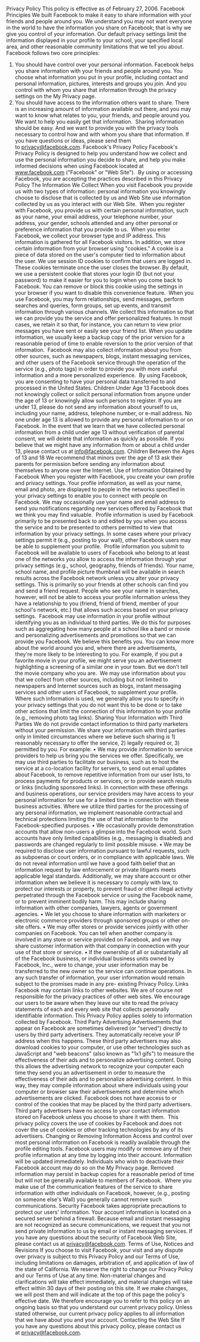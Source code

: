 Privacy Policy
This policy is effective as of February 27, 2006.
Facebook Principles
We built Facebook to make it easy to share information with your friends and
people around you. We understand you may not want everyone in the world
to have the information you share on Facebook; that is why we give you
control of your information. Our default privacy settings limit the information
displayed in your profile to your school, your specified local area, and other
reasonable community limitations that we tell you about. 
Facebook follows two core principles: 
1. You should have control over your personal information.
Facebook helps you share information with your friends and people around
you. You choose what information you put in your profile, including contact
and personal information, pictures, interests and groups you join. And you
control with whom you share that information through the privacy settings on
the My Privacy page. 
2. You should have access to the information others want to share.
There is an increasing amount of information available out there, and you
may want to know what relates to you, your friends, and people around you.
We want to help you easily get that information. 
Sharing information should be easy. And we want to provide you with the
privacy tools necessary to control how and with whom you share that
information. If you have questions or ideas, please send them
to privacy@facebook.com.
Facebook's Privacy Policy
Facebook's Privacy Policy is designed to help you understand how we collect
and use the personal information you decide to share, and help you make
informed decisions when using Facebook located at www.facebook.com
("Facebook" or "Web Site"). 
By using or accessing Facebook, you are accepting the practices described in
this Privacy Policy
The Information We Collect
When you visit Facebook you provide us with two types of information:
personal information you knowingly choose to disclose that is collected by us
and Web Site use information collected by us as you interact with our Web
Site. 
When you register with Facebook, you provide us with certain personal
information, such as your name, your email address, your telephone number,
your address, your gender, schools attended and any other personal or
preference information that you provide to us. 
When you enter Facebook, we collect your browser type and IP address. This
information is gathered for all Facebook visitors. In addition, we store certain
information from your browser using "cookies." A cookie is a piece of data
stored on the user's computer tied to information about the user. We use
session ID cookies to confirm that users are logged in. These cookies
terminate once the user closes the browser. By default, we use a persistent
cookie that stores your login ID (but not your password) to make it easier for
you to login when you come back to Facebook. You can remove or block this
cookie using the settings in your browser if you want to disable this
convenience feature. 
When you use Facebook, you may form relationships, send messages,
perform searches and queries, form groups, set up events, and transmit
information through various channels. We collect this information so that we
can provide you the service and offer personalized features. In most cases,
we retain it so that, for instance, you can return to view prior messages you
have sent or easily see your friend list. When you update information, we
usually keep a backup copy of the prior version for a reasonable period of
time to enable reversion to the prior version of that information. 
Facebook may also collect information about you from other sources, such as
newspapers, blogs, instant messaging services, and other users of the
Facebook service through the operation of the service (e.g., photo tags) in
order to provide you with more useful information and a more personalized
experience. 
By using Facebook, you are consenting to have your personal data transferred
to and processed in the United States.
Children Under Age 13
Facebook does not knowingly collect or solicit personal information from
anyone under the age of 13 or knowingly allow such persons to register. If
you are under 13, please do not send any information about yourself to us,
including your name, address, telephone number, or e-mail address. No one
under age 13 is allowed to provide any personal information to or on
Facebook. In the event that we learn that we have collected personal
information from a child under age 13 without verification of parental
consent, we will delete that information as quickly as possible. If you believe
that we might have any information from or about a child under 13, please
contact us at info@facebook.com.
Children Between the Ages of 13 and 18
We recommend that minors over the age of 13 ask their parents for
permission before sending any information about themselves to anyone over
the Internet.
Use of Information Obtained by Facebook
When you register with Facebook, you create your own profile and privacy
settings. Your profile information, as well as your name, email and photo, are
displayed to people in the networks specified in your privacy settings to
enable you to connect with people on Facebook. We may occasionally use
your name and email address to send you notifications regarding new
services offered by Facebook that we think you may find valuable. 
Profile information is used by Facebook primarily to be presented back to and
edited by you when you access the service and to be presented to others
permitted to view that information by your privacy settings. In some cases
where your privacy settings permit it (e.g., posting to your wall), other
Facebook users may be able to supplement your profile. 
Profile information you submit to Facebook will be available to users of
Facebook who belong to at least one of the networks you allow to access the
information through your privacy settings (e.g., school, geography, friends of
friends). Your name, school name, and profile picture thumbnail will be
available in search results across the Facebook network unless you alter your
privacy settings. This is primarily so your friends at other schools can find
you and send a friend request. People who see your name in searches,
however, will not be able to access your profile information unless they have
a relationship to you (friend, friend of friend, member of your school's
network, etc.) that allows such access based on your privacy settings. 
Facebook may use information in your profile without identifying you as an
individual to third parties. We do this for purposes such as aggregating how
many people at a school like a band or movie and personalizing
advertisements and promotions so that we can provide you Facebook. We
believe this benefits you. You can know more about the world around you
and, where there are advertisements, they're more likely to be interesting to
you. For example, if you put a favorite movie in your profile, we might serve
you an advertisement highlighting a screening of a similar one in your town.
But we don't tell the movie company who you are. 
We may use information about you that we collect from other sources,
including but not limited to newspapers and Internet sources such as blogs,
instant messaging services and other users of Facebook, to supplement your
profile. Where such information is used, we generally allow you to specify in
your privacy settings that you do not want this to be done or to take other
actions that limit the connection of this information to your profile (e.g.,
removing photo tag links).
Sharing Your Information with Third Parties
We do not provide contact information to third party marketers without your
permission. We share your information with third parties only in limited
circumstances where we believe such sharing is 1) reasonably necessary to
offer the service, 2) legally required or, 3) permitted by you. For example:
• We may provide information to service providers to help us bring you
the services we offer. Specifically, we may use third parties to facilitate
our business, such as to host the service at a co-location facility for
servers, to send out email updates about Facebook, to remove repetitive
information from our user lists, to process payments for products or
services, or to provide search results or links (including sponsored
links). In connection with these offerings and business operations, our
service providers may have access to your personal information for use
for a limited time in connection with these business activities. Where we
utilize third parties for the processing of any personal information, we
implement reasonable contractual and technical protections limiting the
use of that information to the Facebook-specified purposes.
• We occasionally provide demonstration accounts that allow non-users a
glimpse into the Facebook world. Such accounts have only limited
capabilities (e.g., messaging is disabled) and passwords are changed
regularly to limit possible misuse.
• We may be required to disclose user information pursuant to lawful
requests, such as subpoenas or court orders, or in compliance with
applicable laws. We do not reveal information until we have a good faith
belief that an information request by law enforcement or private litigants
meets applicable legal standards. Additionally, we may share account or
other information when we believe it is necessary to comply with law, to
protect our interests or property, to prevent fraud or other illegal activity
perpetrated through the Facebook service or using the Facebook name,
or to prevent imminent bodily harm. This may include sharing
information with other companies, lawyers, agents or government
agencies.
• We let you choose to share information with marketers or electronic
commerce providers through sponsored groups or other on-site offers.
• We may offer stores or provide services jointly with other companies on
Facebook. You can tell when another company is involved in any store or
service provided on Facebook, and we may share customer information
with that company in connection with your use of that store or service.
• If the ownership of all or substantially all of the Facebook business, or
individual business units owned by Facebook, Inc., were to change, your
user information may be transferred to the new owner so the service can
continue operations. In any such transfer of information, your user
information would remain subject to the promises made in any pre-
existing Privacy Policy.
Links
Facebook may contain links to other websites. We are of course not
responsible for the privacy practices of other web sites. We encourage our
users to be aware when they leave our site to read the privacy statements of
each and every web site that collects personally identifiable information. This
Privacy Policy applies solely to information collected by Facebook.
Third Party Advertising
Advertisements that appear on Facebook are sometimes delivered (or
"served") directly to users by third party advertisers. They automatically
receive your IP address when this happens. These third party advertisers may
also download cookies to your computer, or use other technologies such as
JavaScript and "web beacons" (also known as "1x1 gifs") to measure the
effectiveness of their ads and to personalize advertising content. Doing this
allows the advertising network to recognize your computer each time they
send you an advertisement in order to measure the effectiveness of their ads
and to personalize advertising content. In this way, they may compile
information about where individuals using your computer or browser saw
their advertisements and determine which advertisements are clicked.
Facebook does not have access to or control of the cookies that may be
placed by the third party advertisers. Third party advertisers have no access
to your contact information stored on Facebook unless you choose to share it
with them. 
This privacy policy covers the use of cookies by Facebook and does not cover
the use of cookies or other tracking technologies by any of its advertisers.
Changing or Removing Information
Access and control over most personal information on Facebook is readily
available through the profile editing tools. Facebook users may modify or
remove any of their profile information at any time by logging into their
account. Information will be updated immediately. Individuals who wish to
deactivate their Facebook account may do so on the My Privacy page.
Removed information may persist in backup copies for a reasonable period of
time but will not be generally available to members of Facebook. 
Where you make use of the communication features of the service to share
information with other individuals on Facebook, however, (e.g., posting on
someone else's Wall) you generally cannot remove such communications.
Security
Facebook takes appropriate precautions to protect our users' information.
Your account information is located on a secured server behind a firewall.
Because email and instant messaging are not recognized as secure
communications, we request that you not send private information to us by
email or instant messaging services. If you have any questions about the
security of Facebook Web Site, please contact us at privacy@facebook.com.
Terms of Use, Notices and Revisions
If you choose to visit Facebook, your visit and any dispute over privacy is
subject to this Privacy Policy and our Terms of Use, including limitations on
damages, arbitration of, and application of law of the state of California. We
reserve the right to change our Privacy Policy and our Terms of Use at any
time. Non-material changes and clarifications will take effect immediately,
and material changes will take effect within 30 days of their posting on this
site. If we make changes, we will post them and will indicate at the top of this
page the policy's effective date. We therefore encourage you to refer to this
policy on an ongoing basis so that you understand our current privacy policy.
Unless stated otherwise, our current privacy policy applies to all information
that we have about you and your account.
Contacting the Web Site
If you have any questions about this privacy policy, please contact us
at privacy@facebook.com.